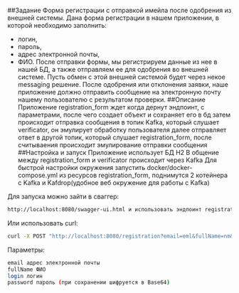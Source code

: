 ##Задание
Форма регистрации с отправкой имейла после одобрения из внешней системы.
Дана форма регистрации в нашем приложении, в которой необходимо заполнить:
- логин,
- пароль,
- адрес электронной почты,
- ФИО.
После отправки формы, мы регистрируем данные из нее в нашей БД, а также отправляем ее для одобрения во внешней системе. Пусть обмен с этой внешней системой будет через некое messaging решение. После одобрения или отклонения заявки, наше приложение должно отправить сообщение на электронную почту нашему пользователю с результатом проверки.
##Описание
Приложение registration_form ждет когда дернут эндпоинт, с параметрами, после чего создает объект и сохраняет его в бд
затем происходит отправка сообщения в топик Kafka, который слушает verificator, он эмулирует обработку пользователя
далее отправляет ответ в другой топик, который слушает registration_form, после считываения происходит эмулирование отправки сообщения
##Настройка и запуск
Приложение использует БД H2
В общение между registration_form и verificator происходит через Kafka
Для быстрой настройки окружения запустить docker/docker-compose.yml из ресурсов registration_form, поднимутся 2 котейнера с Kafka и Kafdrop(удобное веб окружение для работы с Kafka)

Для запуска можно зайти в сваггер:
```bash
http://localhost:8080/swagger-ui.html и использовать эндпоинт registration
```
Или использовать curl:
```bash
curl -X POST "http://localhost:8080/registration?email=eml&fullName=nm&login=logn&password=pwd" -H  "accept: */*" 
```
Параметры:
```bash
email адрес электронной почты
fullName ФИО
login логин
password пароль (при сохранении шифруется в Base64)
```